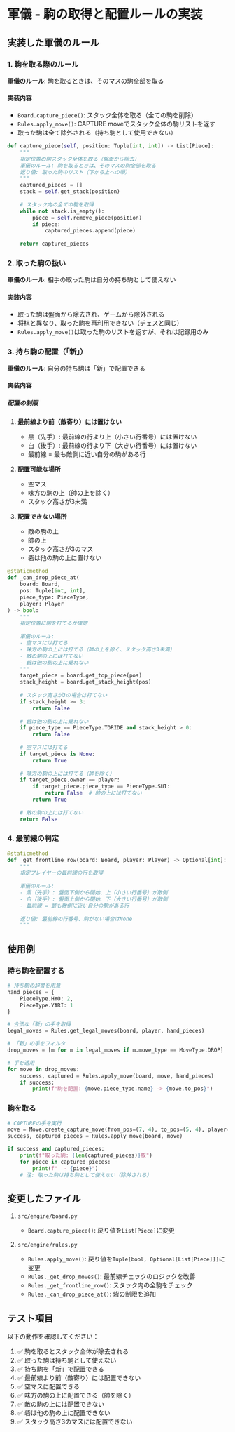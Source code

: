 # 軍儀 - 駒の取得と配置ルールの実装

## 実装した軍儀のルール

### 1. 駒を取る際のルール

**軍儀のルール**: 駒を取るときは、そのマスの駒全部を取る

#### 実装内容
- `Board.capture_piece()`: スタック全体を取る（全ての駒を削除）
- `Rules.apply_move()`: CAPTURE moveでスタック全体の駒リストを返す
- 取った駒は全て除外される（持ち駒として使用できない）

```python
def capture_piece(self, position: Tuple[int, int]) -> List[Piece]:
    """
    指定位置の駒スタック全体を取る（盤面から除去）
    軍儀のルール: 駒を取るときは、そのマスの駒全部を取る
    返り値: 取った駒のリスト（下から上への順）
    """
    captured_pieces = []
    stack = self.get_stack(position)
    
    # スタック内の全ての駒を取得
    while not stack.is_empty():
        piece = self.remove_piece(position)
        if piece:
            captured_pieces.append(piece)
    
    return captured_pieces
```

### 2. 取った駒の扱い

**軍儀のルール**: 相手の取った駒は自分の持ち駒として使えない

#### 実装内容
- 取った駒は盤面から除去され、ゲームから除外される
- 将棋と異なり、取った駒を再利用できない（チェスと同じ）
- `Rules.apply_move()`は取った駒のリストを返すが、それは記録用のみ

### 3. 持ち駒の配置（「新」）

**軍儀のルール**: 自分の持ち駒は「新」で配置できる

#### 実装内容

##### 配置の制限
1. **最前線より前（敵寄り）には置けない**
   - 黒（先手）: 最前線の行より上（小さい行番号）には置けない
   - 白（後手）: 最前線の行より下（大きい行番号）には置けない
   - 最前線 = 最も敵側に近い自分の駒がある行

2. **配置可能な場所**
   - 空マス
   - 味方の駒の上（帥の上を除く）
   - スタック高さが3未満

3. **配置できない場所**
   - 敵の駒の上
   - 帥の上
   - スタック高さが3のマス
   - 砦は他の駒の上に置けない

```python
@staticmethod
def _can_drop_piece_at(
    board: Board,
    pos: Tuple[int, int],
    piece_type: PieceType,
    player: Player
) -> bool:
    """
    指定位置に駒を打てるか確認
    
    軍儀のルール:
    - 空マスには打てる
    - 味方の駒の上には打てる（帥の上を除く、スタック高さ3未満）
    - 敵の駒の上には打てない
    - 砦は他の駒の上に乗れない
    """
    target_piece = board.get_top_piece(pos)
    stack_height = board.get_stack_height(pos)
    
    # スタック高さが3の場合は打てない
    if stack_height >= 3:
        return False
    
    # 砦は他の駒の上に乗れない
    if piece_type == PieceType.TORIDE and stack_height > 0:
        return False
    
    # 空マスには打てる
    if target_piece is None:
        return True
    
    # 味方の駒の上には打てる（帥を除く）
    if target_piece.owner == player:
        if target_piece.piece_type == PieceType.SUI:
            return False  # 帥の上には打てない
        return True
    
    # 敵の駒の上には打てない
    return False
```

### 4. 最前線の判定

```python
@staticmethod
def _get_frontline_row(board: Board, player: Player) -> Optional[int]:
    """
    指定プレイヤーの最前線の行を取得
    
    軍儀のルール: 
    - 黒（先手）: 盤面下側から開始、上（小さい行番号）が敵側
    - 白（後手）: 盤面上側から開始、下（大きい行番号）が敵側
    - 最前線 = 最も敵側に近い自分の駒がある行
    
    返り値: 最前線の行番号、駒がない場合はNone
    """
```

## 使用例

### 持ち駒を配置する

```python
# 持ち駒の辞書を用意
hand_pieces = {
    PieceType.HYO: 2,
    PieceType.YARI: 1
}

# 合法な「新」の手を取得
legal_moves = Rules.get_legal_moves(board, player, hand_pieces)

# 「新」の手をフィルタ
drop_moves = [m for m in legal_moves if m.move_type == MoveType.DROP]

# 手を適用
for move in drop_moves:
    success, captured = Rules.apply_move(board, move, hand_pieces)
    if success:
        print(f"駒を配置: {move.piece_type.name} -> {move.to_pos}")
```

### 駒を取る

```python
# CAPTUREの手を実行
move = Move.create_capture_move(from_pos=(7, 4), to_pos=(5, 4), player=Player.BLACK)
success, captured_pieces = Rules.apply_move(board, move)

if success and captured_pieces:
    print(f"取った駒: {len(captured_pieces)}枚")
    for piece in captured_pieces:
        print(f"  - {piece}")
    # 注: 取った駒は持ち駒として使えない（除外される）
```

## 変更したファイル

1. `src/engine/board.py`
   - `Board.capture_piece()`: 戻り値を`List[Piece]`に変更

2. `src/engine/rules.py`
   - `Rules.apply_move()`: 戻り値を`Tuple[bool, Optional[List[Piece]]]`に変更
   - `Rules._get_drop_moves()`: 最前線チェックのロジックを改善
   - `Rules._get_frontline_row()`: スタック内の全駒をチェック
   - `Rules._can_drop_piece_at()`: 砦の制限を追加

## テスト項目

以下の動作を確認してください：

1. ✅ 駒を取るとスタック全体が除去される
2. ✅ 取った駒は持ち駒として使えない
3. ✅ 持ち駒を「新」で配置できる
4. ✅ 最前線より前（敵寄り）には配置できない
5. ✅ 空マスに配置できる
6. ✅ 味方の駒の上に配置できる（帥を除く）
7. ✅ 敵の駒の上には配置できない
8. ✅ 砦は他の駒の上に配置できない
9. ✅ スタック高さ3のマスには配置できない
